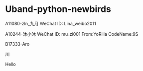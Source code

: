 # Uband-python-newbirds

A11080-zln_九月
WeChat ID: Lina_weibo2011

A10244-沐小沐
WeChat ID: mu_zi001
From:YoRHa
CodeName:9S

B17333-Aro

川

Hello